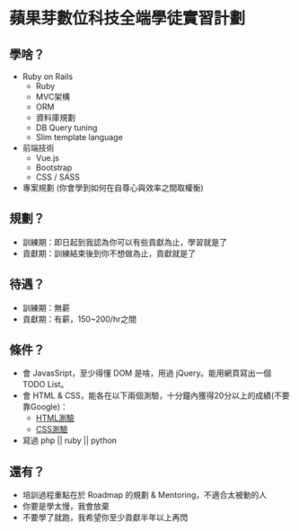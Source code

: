 # 蘋果芽數位科技全端學徒實習計劃

## 學啥？
- Ruby on Rails
  - Ruby
  - MVC架構
  - ORM
  - 資料庫規劃
  - DB Query tuning
  - Slim template language
- 前端技術
  - Vue.js
  - Bootstrap
  - CSS / SASS
- 專案規劃 (你會學到如何在自尊心與效率之間取權衡)

## 規劃？
- 訓練期：即日起到我認為你可以有些貢獻為止，學習就是了
- 貢獻期：訓練結束後到你不想做為止，貢獻就是了

## 待遇？
- 訓練期：無薪
- 貢獻期：有薪，150~200/hr之間

## 條件？
- 會 JavasSript，至少得懂 DOM 是啥，用過 jQuery。能用網頁寫出一個 TODO List。
- 會 HTML & CSS，能各在以下兩個測驗，十分鐘內獲得20分以上的成績(不要靠Google)：
  - [HTML測驗](http://www.w3schools.com/quiztest/quiztest.asp?qtest=HTML)
  - [CSS測驗](http://www.w3schools.com/quiztest/quiztest.asp?qtest=CSS)
- 寫過 php || ruby || python

## 還有？
- 培訓過程重點在於 Roadmap 的規劃 & Mentoring，不適合太被動的人
- 你要是學太慢，我會放棄
- 不要學了就跑，我希望你至少貢獻半年以上再閃

